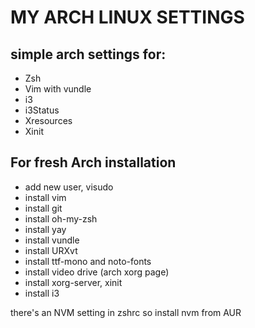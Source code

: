 # MY ARCH LINUX SETTINGS

## simple arch settings for:

* Zsh
* Vim with vundle
* i3
* i3Status
* Xresources
* Xinit

## For fresh Arch installation

* add new user, visudo
* install vim
* install git
* install oh-my-zsh
* install yay
* install vundle
* install URXvt
* install ttf-mono and noto-fonts
* install video drive (arch xorg page)
* install xorg-server, xinit
* install i3

there's an NVM setting in zshrc so install nvm from AUR
